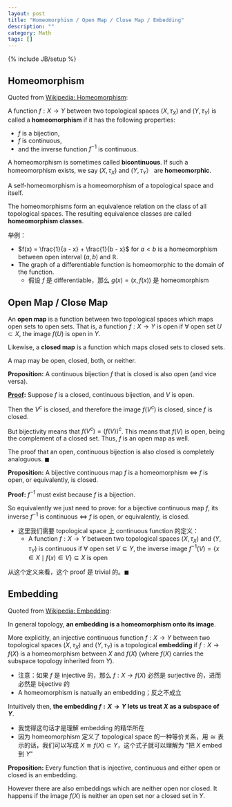 ```yaml
---
layout: post
title: "Homeomorphism / Open Map / Close Map / Embedding"
description: ""
category: Math
tags: []
---
```

{% include JB/setup %}

## Homeomorphism

Quoted from [Wikipedia: Homeomorphism](https://en.wikipedia.org/wiki/Homeomorphism): 

A function $f:X \to Y$ between two topological spaces $(X, \tau_{X})$ and $(Y,\tau_{Y})$ is called a **homeomorphism** if it has the following properties:

- $f$ is a bijection,
- $f$ is continuous,
- and the inverse function $f^{-1}$ is continuous.

A homeomorphism is sometimes called **bicontinuous**. If such a homeomorphism exists, we say $(X, \tau_{X})$ and $(Y,\tau_{Y}）$ are **homeomorphic**. 

A self-homeomorphism is a homeomorphism of a topological space and itself. 

The homeomorphisms form an equivalence relation on the class of all topological spaces. The resulting equivalence classes are called **homeomorphism classes**.

举例：

- $f(x) = \frac{1}{a - x} + \frac{1}{b - x}$ for $a < b$ is a homeomorphism between open interval $(a, b)$ and $\mathbb{R}$.
- The graph of a differentiable function is homeomorphic to the domain of the function.
    - 假设 $f$ 是 differentiable，那么 $g(x) = (x, f(x))$ 是 homeomorphism

## Open Map / Close Map

An **open map** is a function between two topological spaces which maps open sets to open sets. That is, a function $f:X \to Y$ is open if $\forall$ open set $U \subset X$, the image $f(U)$ is open in $Y$. 

Likewise, a **closed map** is a function which maps closed sets to closed sets.

A map may be open, closed, both, or neither.

**Proposition:** A continuous bijection $f$ that is closed is also open (and vice versa). 

**[Proof](https://math.stackexchange.com/a/1339420):** Suppose $f$ is a closed, continuous bijection, and $V$ is open.

Then the $V^c$ is closed, and therefore the image $f(V^c)$ is closed, since $f$ is closed. 

But bijectivity means that $f(V^c)=(f(V))^c$. This means that $f(V)$ is open, being the complement of a closed set. Thus, $f$ is an open map as well.

The proof that an open, continuous bijection is also closed is completely analoguous. $\blacksquare$

**Proposition:** A bijective continuous map $f$ is a homeomorphism $\iff$ $f$ is open, or equivalently, is closed.

**Proof:** $f^{-1}$ must exist because $f$ is a bijection.

So equivalently we just need to prove: for a bijective continuous map $f$, its inverse $f^{-1}$ is continuous $\iff$ $f$ is open, or equivalently, is closed.

- 这里我们需要 topological space 上 continuous function 的定义：
    - A function $f:X \to Y$ between two topological spaces $(X, \tau_{X})$ and $(Y,\tau_{Y})$ is continuous if $\forall$ open set $V \subseteq Y$, the inverse image $f^{-1}(V)=\lbrace x \in X \mid f(x) \in V \rbrace \subseteq X$ is open

从这个定义来看，这个 proof 是 trivial 的。$\blacksquare$

## Embedding

Quoted from [Wikipedia: Embedding](https://en.wikipedia.org/wiki/Embedding): 

In general topology, **an embedding is a homeomorphism onto its image**.

More explicitly, an injective continuous function $f:X \to Y$ between two topological spaces $(X, \tau_{X})$ and $(Y,\tau_{Y})$ is a topological **embedding** if $f: X \to f(X)$ is a homeomorphism between $X$ and $f(X)$ (where $f(X)$ carries the subspace topology inherited from $Y$). 

- 注意：如果 $f$ 是 injective 的，那么 $f: X \to f(X)$ 必然是 surjective 的，进而必然是 bijective 的
- A homeomorphism is natually an embedding；反之不成立

Intuitively then, **the embedding $f:X \to Y$ lets us treat $X$ as a subspace of $Y$**.

- 我觉得这句话才是理解 embedding 的精华所在
- 因为 homeomorphism 定义了 topological space 的一种等价关系，用 $\cong$ 表示的话，我们可以写成 $X \cong f(X) \subset Y$，这个式子就可以理解为 "把 $X$ embed 到 $Y$"

**Proposition:** Every function that is injective, continuous and either open or closed is an embedding.

However there are also embeddings which are neither open nor closed. It happens if the image $f(X)$ is neither an open set nor a closed set in $Y$.
